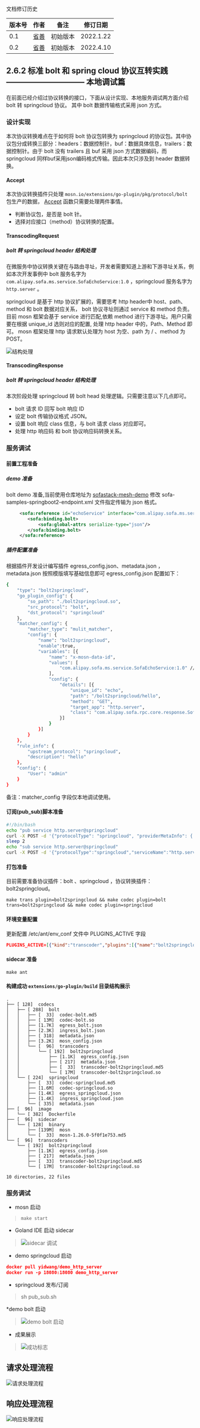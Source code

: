 文档修订历史

| 版本号 | 作者                               | 备注     | 修订日期  |
| ------ |----------------------------------| -------- | --------- |
| 0.1    | [省善](https://github.com/YIDWang) | 初始版本 | 2022.1.22 |
| 0.2 | [省善](https://github.com/YIDWang) | 初始版本 | 2022.4.10 |

## 2.6.2 标准 bolt 和 spring cloud 协议互转实践 —————————— 本地调试篇
在前面已经介绍过协议转换的接口，下面从设计实现、本地服务调试两方面介绍 bolt 转 springcloud 协议。 其中 bolt 数据传输格式采用 json 方式。

### 设计实现
本次协议转换难点在于如何将 bolt 协议包转换为 springcloud 的协议包。其中协议包分成转换三部分：headers：数据控制针，buf：数据具体信息，trailers：数据控制针。由于 bolt 没有 trailers 且 buf 采用 json 方式数据编码，而 springcloud 同样buf采用json编码格式传输。因此本次只涉及到 header 数据转换。
#### Accept
本次协议转换插件只处理 `mosn.io/extensions/go-plugin/pkg/protocol/bolt` 包生产的数据，
[Accept](https://github.com/mosn/extensions/blob/d989cd524d04465bec5069de35b019ba31819ef6/go-plugin/plugins/transcoders/bolt2springcloud/main/bolt2sp.go#L52) 函数只需要处理两件事情。
* 判断协议包，是否是 bolt 针。
* 选择对应接口（method）协议转换的配置。

#### TranscodingRequest
##### bolt 转 springcloud header 结构处理
在微服务中协议转换关键在与路由寻址，开发者需要知道上游和下游寻址关系，例如本次开发事例中 bolt 服务名字为 `com.alipay.sofa.ms.service.SofaEchoService:1.0` ，springcloud 服务名字为`http.server` 。

springcloud 是基于 http 协议扩展的，需要思考 http header中 host、path、method 和 bolt 数据对应关系， bolt 协议寻址则通过 service 和 method 负责。目前 mosn 框架会基于 service 进行匹配,依赖 method 进行下游寻址。用户只需要在根据 unique_id 选则对应的配置, 处理 http header 中的，Path、Method 即可。 mosn 框架处理 http 请求默认处理为 host 为空、path 为 / 、method 为 POST。

![结构处理](./images/bolt-header-transfer.png)

#### TranscodingResponse
##### bolt 转 springcloud header 结构处理
本次阶段处理 springcloud 转 bolt head 处理逻辑。只需要注意以下几点即可。
* bolt 请求 ID 回写 bolt 响应 ID
* 设定 bolt 传输协议格式 JSON。
* 设置 bolt 响应 class 信息，与 bolt 请求 class 对应即可。
* 处理 http 响应码 和 bolt 协议响应码转换关系。


### 服务调试
#### 前置工程准备
##### demo 准备
bolt demo 准备,当前使用仓库地址为 [sofastack-mesh-demo](https://github.com/sofastack-guides/sofastack-mesh-demo)
修改 sofa-samples-springboot2-endpoint.xml 文件指定传输为 json 格式。
``` xml
     <sofa:reference id="echoService" interface="com.alipay.sofa.ms.service.SofaEchoService">
        <sofa:binding.bolt>
            <sofa:global-attrs serialize-type="json"/>
        </sofa:binding.bolt>
     </sofa:reference>
```


##### 插件配置准备
根据插件开发设计编写插件 egress_config.json、metadata.json ，metadata.json 按照模版填写基础信息即可
egress_config.json 配置如下：
```bash
{
	"type": "bolt2springcloud",
	"go_plugin_config": {
		"so_path": "./bolt2springcloud.so",
		"src_protocol": "bolt",
		"dst_protocol": "springcloud"
	},
	"matcher_config": {
		"matcher_type": "mulit_matcher",
		"config": {
			"name": "bolt2springcloud",
		    "enable":true,
			"variables": [{
				"name": "x-mosn-data-id",
				"values": [
					"com.alipay.sofa.ms.service.SofaEchoService:1.0" // bolt 注册中的服务名字
				],
				"config": {
					"details": [{
						"unique_id": "echo",                                 // bolt 函数接口名字
						"path": "/bolt2springcloud/hello",                   // http path
						"method": "GET",                                     // http method
						"target_app": "http.server",                         // http 注册中心名字
						"class": "com.alipay.sofa.rpc.core.response.SofaResponse" // resp 响应对应的 class
					}]
				}
			}]
		}
	},
	"rule_info": {
		"upstream_protocol": "springcloud",
		"description": "hello"
	},
	"config": {
		"User": "admin"
	}
}
```
备注：matcher_config 字段仅本地调试使用。

#### 订阅(pub_sub)脚本准备
```bash
#!/bin/bash
echo "pub service http.server@springcloud"
curl -X POST -d '{"protocolType": "springcloud", "providerMetaInfo": { "appName": "springcloud-provider","properties": {"application": "springcloud-provider","port": "18999" }},"serviceName": "http.server@springcloud"}' localhost:13330/services/publish
sleep 2
echo "sub service http.server@springcloud"
curl -X POST -d '{"protocolType":"springcloud","serviceName":"http.server@springcloud"}' localhost:13330/services/subscribe
```

#### 打包准备
目前需要准备协议插件：bolt 、springcloud ，协议转换插件：bolt2springcloud。
```shell
make trans plugin=bolt2springcloud && make codec plugin=bolt trans=bolt2springcloud && make codec plugin=springcloud
```

#### 环境变量配置
更新配置 /etc/ant/env_conf 文件中 PLUGINS_ACTIVE 字段 
```json
PLUGINS_ACTIVE=[{"kind":"transcoder","plugins":[{"name":"bolt2springcloud","version":"default"}]}]
```

#### sidecar 准备
```shell
make ant
```

#### 构建成功 ``` extensions/go-plugin/build ``` 目录结构展示
```
.
├── [ 128]  codecs
│   ├── [ 288]  bolt
│   │   ├── [  33]  codec-bolt.md5
│   │   ├── [ 13M]  codec-bolt.so
│   │   ├── [1.7K]  egress_bolt.json
│   │   ├── [2.3K]  ingress_bolt.json
│   │   ├── [ 318]  metadata.json
│   │   ├── [3.2K]  mosn_config.json
│   │   └── [  96]  transcoders
│   │       └── [ 192]  bolt2springcloud
│   │           ├── [1.1K]  egress_config.json
│   │           ├── [ 217]  metadata.json
│   │           ├── [  33]  transcoder-bolt2springcloud.md5
│   │           └── [ 17M]  transcoder-bolt2springcloud.so
│   └── [ 224]  springcloud
│       ├── [  33]  codec-springcloud.md5
│       ├── [1.6M]  codec-springcloud.so
│       ├── [1.4K]  egress_springcloud.json
│       ├── [1.4K]  ingress_springcloud.json
│       └── [ 335]  metadata.json
├── [  96]  image
│   └── [ 382]  Dockerfile
├── [  96]  sidecar
│   └── [ 128]  binary
│       ├── [139M]  mosn
│       └── [  33]  mosn-1.26.0-5f0f1e753.md5
└── [  96]  transcoders
    └── [ 192]  bolt2springcloud
        ├── [1.1K]  egress_config.json
        ├── [ 217]  metadata.json
        ├── [  33]  transcoder-bolt2springcloud.md5
        └── [ 17M]  transcoder-bolt2springcloud.so

10 directories, 22 files
```

### 服务调试
* mosn 启动
> ``` make start ```

* Goland IDE 启动 sidecar

> ![sidecar 调试](./images/mosn-bolt-debug.jpg)

* demo springcloud 启动
```json
docker pull yidwang/demo_http_server
docker run -p 18080:18080 demo_http_server
```

* springcloud 发布/订阅
> sh pub_sub.sh
 
*demo bolt 启动

> ![demo bolt 启动](./images/bolt-client-debug.png)

* 成果展示

> ![ 成功标志 ](./images/bolt2springcloud.jpg)
 
## 请求处理流程
![请求处理流程](./images/bolt-request-transfer.jpg)

## 响应处理流程
![响应处理流程](./images/bolt-append.jpg)
